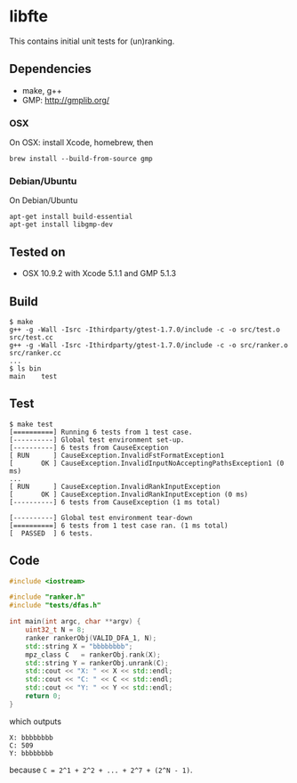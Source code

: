 libfte
======

This contains initial unit tests for (un)ranking.

Dependencies
------------

* make, g++
* GMP: http://gmplib.org/

### OSX

On OSX: install Xcode, homebrew, then

```
brew install --build-from-source gmp
```

### Debian/Ubuntu

On Debian/Ubuntu

```
apt-get install build-essential
apt-get install libgmp-dev
```

Tested on
---------

* OSX 10.9.2 with Xcode 5.1.1 and GMP 5.1.3

Build
-----

```
$ make
g++ -g -Wall -Isrc -Ithirdparty/gtest-1.7.0/include -c -o src/test.o src/test.cc
g++ -g -Wall -Isrc -Ithirdparty/gtest-1.7.0/include -c -o src/ranker.o src/ranker.cc
...
$ ls bin
main	test
```

Test
----

```
$ make test
[==========] Running 6 tests from 1 test case.
[----------] Global test environment set-up.
[----------] 6 tests from CauseException
[ RUN      ] CauseException.InvalidFstFormatException1
[       OK ] CauseException.InvalidInputNoAcceptingPathsException1 (0 ms)
...
[ RUN      ] CauseException.InvalidRankInputException
[       OK ] CauseException.InvalidRankInputException (0 ms)
[----------] 6 tests from CauseException (1 ms total)

[----------] Global test environment tear-down
[==========] 6 tests from 1 test case ran. (1 ms total)
[  PASSED  ] 6 tests.
```

Code
----

```c++
#include <iostream>

#include "ranker.h"
#include "tests/dfas.h"

int main(int argc, char **argv) {
    uint32_t N = 8;
    ranker rankerObj(VALID_DFA_1, N);
    std::string X = "bbbbbbbb";
    mpz_class C   = rankerObj.rank(X);
    std::string Y = rankerObj.unrank(C);
    std::cout << "X: " << X << std::endl;
    std::cout << "C: " << C << std::endl;
    std::cout << "Y: " << Y << std::endl;
    return 0;
}
```

which outputs

```
X: bbbbbbbb
C: 509
Y: bbbbbbbb
```

because ```C = 2^1 + 2^2 + ... + 2^7 + (2^N - 1)```.
